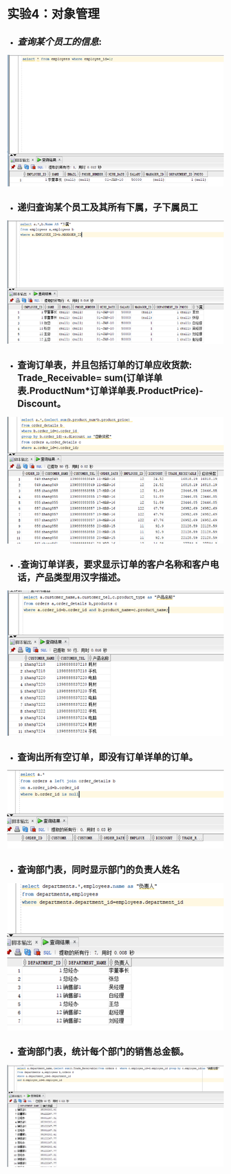# 实验4：对象管理
- ## *查询某个员工的信息*:  
![](select_1.png)  
- ## **递归查询某个员工及其所有下属，子下属员工**  


![](select_2.png)  


- ## **查询订单表，并且包括订单的订单应收货款: Trade_Receivable= sum(订单详单表.ProductNum*订单详单表.ProductPrice)- Discount。**   


![](select_3.png)  
- ## **.查询订单详表，要求显示订单的客户名称和客户电话，产品类型用汉字描述。**    
 
![](select_4.png)

- ## **查询出所有空订单，即没有订单详单的订单。**  

![](select_5.png)  
- ## **查询部门表，同时显示部门的负责人姓名**  
  
![](select_6.png)  

- ## **查询部门表，统计每个部门的销售总金额。**  

![](select_7.png)
